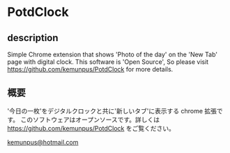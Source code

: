 # PotdClock

## description
Simple Chrome extension that shows 'Photo of the day' on the 'New Tab' page with digital clock. This software is 'Open Source', So please visit https://github.com/kemunpus/PotdClock for more details.

## 概要
'今日の一枚'をデジタルクロックと共に'新しいタブ'に表示する chrome 拡張です。
このソフトウェアはオープンソースです。詳しくは https://github.com/kemunpus/PotdClock をご覧ください。

kemunpus@hotmail.com
